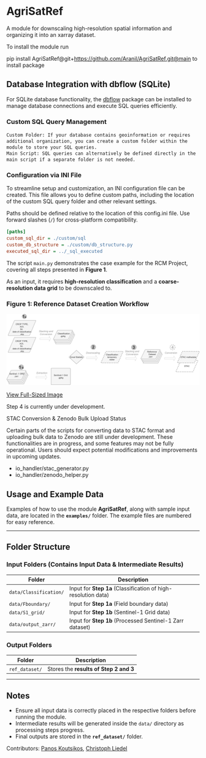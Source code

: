 # AgriSatRef
A module for downscaling high-resolution spatial information and organizing it into an xarray dataset.

To install the module run

pip install AgriSatRef@git+https://github.com/Aranil/AgriSatRef.git@main to install package

## Database Integration with dbflow (SQLite)

For SQLite database functionality, the [dbflow](https://github.com/Aranil/dbflow) package can be installed to manage database connections and execute SQL queries efficiently.
### Custom SQL Query Management

    Custom Folder: If your database contains geoinformation or requires additional organization, you can create a custom folder within the module to store your SQL queries.
    Main Script: SQL queries can alternatively be defined directly in the main script if a separate folder is not needed.


### Configuration via INI File

To streamline setup and customization, an INI configuration file can be created. 
This file allows you to define custom paths, including the location of the custom SQL query folder and other relevant settings.

Paths should be defined relative to the location of this config.ini file.
Use forward slashes (`/`) for cross-platform compatibility.

```ini
[paths]
custom_sql_dir = ./custom/sql
custom_db_structure = ./custom/db_structure.py
executed_sql_dir = ../_sql_executed
```
The script `main.py` demonstrates the case example for the RCM Project, covering all steps presented in **Figure 1**.

As an input, it requires **high-resolution classification** and a **coarse-resolution data grid** to be downscaled to.

### **Figure 1: Reference Dataset Creation Workflow**
![Reference dataset creation workflow](https://github.com/Aranil/AgriSatRef/blob/main/_images/Figure_Workflow_Steps.png)

[View Full-Sized Image](https://github.com/Aranil/AgriSatRef/blob/main/_images/Figure_Workflow_Steps.png)


Step 4 is currently under development.

STAC Conversion & Zenodo Bulk Upload Status

Certain parts of the scripts for converting data to STAC format and uploading bulk data to Zenodo are still under development. These functionalities are in progress, and some features may not be fully operational. Users should expect potential modifications and improvements in upcoming updates.
- io_handler/stac_generator.py
- io_handler/zenodo_helper.py


## Usage and Example Data
Examples of how to use the module **AgriSatRef**, along with sample input data, are located in the **`examples/`** folder. The example files are numbered for easy reference.

---

## Folder Structure

### Input Folders (Contains Input Data & Intermediate Results)
| Folder | Description |
|--------|-------------|
| `data/Classification/` | Input for **Step 1a** (Classification of high-resolution data) |
| `data/Fboundary/` | Input for **Step 1a** (Field boundary data) |
| `data/S1_grid/` | Input for **Step 1b** (Sentinel-1 Grid data) |
| `data/output_zarr/` | Input for **Step 1b** (Processed Sentinel-1 Zarr dataset) |

###  Output Folders
| Folder | Description |
|--------|-------------|
| `ref_dataset/` | Stores the **results of Step 2 and 3** |

---

## Notes
- Ensure all input data is correctly placed in the respective folders before running the module.
- Intermediate results will be generated inside the `data/` directory as processing steps progress.
- Final outputs are stored in the **`ref_dataset/`** folder.


Contributors: [Panos Koutsikos](https://github.com/PanosKoutsikos), 
              [Christoph Liedel](https://github.com/Flunsiana)